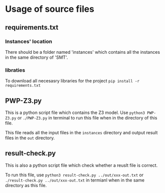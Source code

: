 # Usage of source files

## requirements.txt
### Instances' location
There should be a folder named 'instances' which contains all the instances in the same directory of 'SMT'.
### libraties
To download all necesasry libraries for the project
`pip install -r requirements.txt`

## PWP-Z3.py
This is a python script file which contains the Z3 model. Use `python3 PWP-Z3.py` or `./PWP-Z3.py` in terminal to run this file when in the directory of this file.

This file reads all the input files in the `instances` directory and output result files in the `out` directory.

## result-check.py
This is also a python script file which check whether a reuslt file is correct.

To run this file, use `python3 result-check.py ../out/xxx-out.txt` or `./result-check.py ../out/xxx-out.txt` in termianl when in the same directory as this file.
